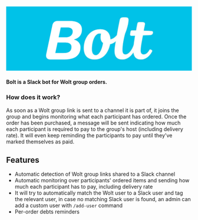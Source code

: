![bolt](docs/assets/bolt_gh.png)

#### Bolt is a Slack bot for Wolt group orders.

### How does it work?
As soon as a Wolt group link is sent to a channel it is part of, 
it joins the group and begins monitoring what each participant has ordered.
Once the order has been purchased, 
a message will be sent indicating how much each participant is required to pay to the group's host (including delivery rate). 
It will even keep reminding the participants to pay until they've marked themselves as paid.

## Features
* Automatic detection of Wolt group links shared to a Slack channel
* Automatic monitoring over participants' ordered items and sending how much each participant has to pay, including delivery rate
* It will try to automatically match the Wolt user to a Slack user and tag the relevant user, in case no matching Slack user is found, an admin can add a custom user with `/add-user` command
* Per-order debts reminders 